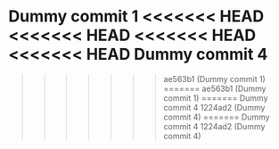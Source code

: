 Dummy commit 1
<<<<<<< HEAD
<<<<<<< HEAD
<<<<<<< HEAD
<<<<<<< HEAD
Dummy commit 4
=======
>>>>>>> ae563b1 (Dummy commit 1)
=======
>>>>>>> ae563b1 (Dummy commit 1)
=======
Dummy commit 4
>>>>>>> 1224ad2 (Dummy commit 4)
=======
Dummy commit 4
>>>>>>> 1224ad2 (Dummy commit 4)

